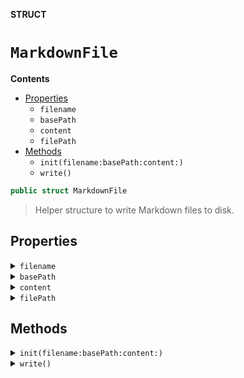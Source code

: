 **STRUCT**

# `MarkdownFile`

**Contents**

- [Properties](#properties)
  - `filename`
  - `basePath`
  - `content`
  - `filePath`
- [Methods](#methods)
  - `init(filename:basePath:content:)`
  - `write()`

```swift
public struct MarkdownFile
```

> Helper structure to write Markdown files to disk.

## Properties
<details><summary markdown="span"><code>filename</code></summary>

```swift
public let filename: String
```

> Name of the Markdown file, without extension.

</details>

<details><summary markdown="span"><code>basePath</code></summary>

```swift
public let basePath: String
```

> Path where the Markdown file will be written to.
>
> Path can be absolute or relative to the working directory. It should
> not contain a trailing slash, nor the name of the file to write.
>
> Path will be created if it doesn't already exist in the system.

</details>

<details><summary markdown="span"><code>content</code></summary>

```swift
public var content: MarkdownConvertible
```

> MarkdownConvertible entity that will be rendered
> as the Markdown content of the file. Can be an `Array`.

</details>

<details><summary markdown="span"><code>filePath</code></summary>

```swift
public var filePath: String
```

> Computed property containing the file path (`<basePath>/<filename>.md`)

</details>

## Methods
<details><summary markdown="span"><code>init(filename:basePath:content:)</code></summary>

```swift
public init(filename: String, basePath: String = "", content: MarkdownConvertible)
```

> MarkdownFile initializer
>
> - Parameters:
>   - filename: Name of the Markdown file, without extension.
>   - basePath: Path where the Markdown file will be written to.
>
>        Path can be absolute or relative to the working directory. It should
>        not contain a trailing slash, nor the name of the file to write.
>
>        Path will be created if it doesn't already exist in the system.
>
>   - content: MarkdownConvertible entity that will be rendered
>        as the Markdown content of the file. Can be an `Array`.

#### Parameters

| Name | Description |
| ---- | ----------- |
| filename | Name of the Markdown file, without extension. |
| basePath | Path where the Markdown file will be written to. Path can be absolute or relative to the working directory. It should not contain a trailing slash, nor the name of the file to write. Path will be created if it doesn’t already exist in the system. |
| content | MarkdownConvertible entity that will be rendered as the Markdown content of the file. Can be an `Array`. |

</details>

<details><summary markdown="span"><code>write()</code></summary>

```swift
public func write() throws
```

> Generate and write the Markdown file to disk.
>
> - Will override the file if already existing, or create a new one.
> - Will create the path directory structure if it does not exists.
>
> - Throws: Throws an exception if the file could not be written to disk, or
>           if the path could not be created.

</details>